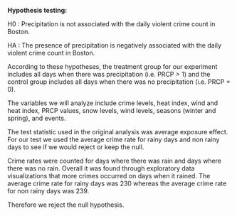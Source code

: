 
**Hypothesis testing:**

H0 : Precipitation is not associated with the daily violent crime count in Boston.

HA : The presence of precipitation is negatively associated with the daily violent crime count in Boston.

According to these hypotheses, the treatment group for our experiment includes all days when there was precipitation (i.e. PRCP > 1) and the control group includes all days when there was no precipitation (i.e. PRCP = 0).

The variables we will analyze include crime levels, heat index, wind and heat index, PRCP values, snow levels, wind levels, seasons (winter and spring), and events.

The test statistic used in the original analysis was average exposure effect. For our test we used the average crime rate for rainy days and non rainy days to see if we would reject or keep the null. 

Crime rates were counted for days where there was rain and days where there was no rain. Overall it was found through exploratory data visualizations that more crimes occurred on days when it rained. The average crime rate for rainy days was 230 whereas the average crime rate for non rainy days was 239. 

Therefore we reject the null hypothesis. 
